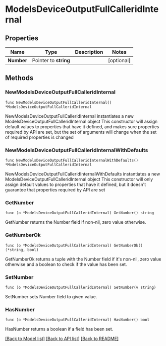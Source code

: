 # ModelsDeviceOutputFullCalleridInternal

## Properties

Name | Type | Description | Notes
------------ | ------------- | ------------- | -------------
**Number** | Pointer to **string** |  | [optional] 

## Methods

### NewModelsDeviceOutputFullCalleridInternal

`func NewModelsDeviceOutputFullCalleridInternal() *ModelsDeviceOutputFullCalleridInternal`

NewModelsDeviceOutputFullCalleridInternal instantiates a new ModelsDeviceOutputFullCalleridInternal object
This constructor will assign default values to properties that have it defined,
and makes sure properties required by API are set, but the set of arguments
will change when the set of required properties is changed

### NewModelsDeviceOutputFullCalleridInternalWithDefaults

`func NewModelsDeviceOutputFullCalleridInternalWithDefaults() *ModelsDeviceOutputFullCalleridInternal`

NewModelsDeviceOutputFullCalleridInternalWithDefaults instantiates a new ModelsDeviceOutputFullCalleridInternal object
This constructor will only assign default values to properties that have it defined,
but it doesn't guarantee that properties required by API are set

### GetNumber

`func (o *ModelsDeviceOutputFullCalleridInternal) GetNumber() string`

GetNumber returns the Number field if non-nil, zero value otherwise.

### GetNumberOk

`func (o *ModelsDeviceOutputFullCalleridInternal) GetNumberOk() (*string, bool)`

GetNumberOk returns a tuple with the Number field if it's non-nil, zero value otherwise
and a boolean to check if the value has been set.

### SetNumber

`func (o *ModelsDeviceOutputFullCalleridInternal) SetNumber(v string)`

SetNumber sets Number field to given value.

### HasNumber

`func (o *ModelsDeviceOutputFullCalleridInternal) HasNumber() bool`

HasNumber returns a boolean if a field has been set.


[[Back to Model list]](../README.md#documentation-for-models) [[Back to API list]](../README.md#documentation-for-api-endpoints) [[Back to README]](../README.md)


